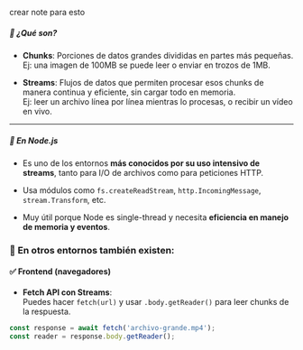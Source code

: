 crear note para esto
##### 🔹 ¿Qué son?

- **Chunks**: Porciones de datos grandes divididas en partes más pequeñas.  
    Ej: una imagen de 100MB se puede leer o enviar en trozos de 1MB.
    
- **Streams**: Flujos de datos que permiten procesar esos chunks de manera continua y eficiente, sin cargar todo en memoria.  
    Ej: leer un archivo línea por línea mientras lo procesas, o recibir un vídeo en vivo.
    

---

##### 🔸 En Node.js

- Es uno de los entornos **más conocidos por su uso intensivo de streams**, tanto para I/O de archivos como para peticiones HTTP.
    
- Usa módulos como `fs.createReadStream`, `http.IncomingMessage`, `stream.Transform`, etc.
    
- Muy útil porque Node es single-thread y necesita **eficiencia en manejo de memoria y eventos**.

### 🔸 En otros entornos también existen:

#### ✅ **Frontend (navegadores)**

- **Fetch API con Streams**:  
    Puedes hacer `fetch(url)` y usar `.body.getReader()` para leer chunks de la respuesta.

```ts
const response = await fetch('archivo-grande.mp4');
const reader = response.body.getReader();
```